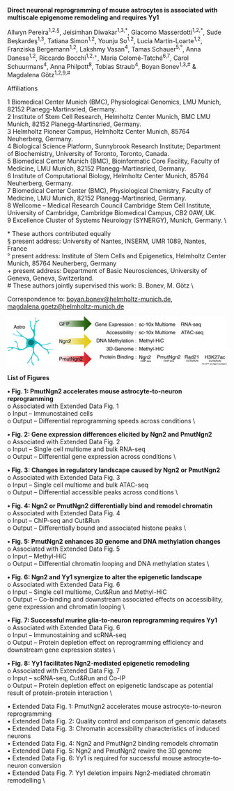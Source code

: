 **Direct neuronal reprogramming of mouse astrocytes is associated with multiscale epigenome remodeling and requires Yy1**

Allwyn Pereira<sup>1,2,§</sup>, Jeisimhan Diwakar<sup>1,3,\*</sup>, Giacomo Masserdotti<sup>1,2,\*</sup>, Sude Beşkardeş<sup>1,3</sup>, Tatiana Simon<sup>1,2</sup>, Younju So<sup>1,2</sup>, Lucía Martín-Loarte<sup>1,2</sup>, Franziska Bergemann<sup>1,2</sup>, Lakshmy Vasan<sup>4</sup>, Tamas Schauer<sup>5,°</sup>, Anna Danese<sup>1,2</sup>, Riccardo Bocchi<sup>1,2,+</sup>, Maria Colomé-Tatché<sup>6,7</sup>, Carol Schuurmans<sup>4</sup>, Anna Philpott<sup>8</sup>, Tobias Straub<sup>4</sup>, Boyan Bonev<sup>1,3,#</sup> & Magdalena Götz<sup>1,2,9,#</sup>

Affiliations

1 Biomedical Center Munich (BMC), Physiological Genomics, LMU Munich, 82152 Planegg-Martinsried, Germany. \
2 Institute of Stem Cell Research, Helmholtz Center Munich, BMC LMU Munich, 82152 Planegg-Martinsried, Germany. \
3 Helmholtz Pioneer Campus, Helmholtz Center Munich, 85764 Neuherberg, Germany. \
4 Biological Science Platform, Sunnybrook Research Institute; Department of Biochemistry, University of Toronto, Toronto, Canada. \
5 Biomedical Center Munich (BMC), Bioinformatic Core Facility, Faculty of Medicine, LMU Munich, 82152 Planegg-Martinsried, Germany. \
6 Institute of Computational Biology, Helmholtz Center Munich, 85764 Neuherberg, Germany. \
7 Biomedical Center Center (BMC), Physiological Chemistry, Faculty of Medicine, LMU Munich, 82152 Planegg-Martinsried, Germany. \
8 Wellcome – Medical Research Council Cambridge Stem Cell Institute, University of Cambridge, Cambridge Biomedical Campus, CB2 0AW, UK. \
9 Excellence Cluster of Systems Neurology (SYNERGY), Munich, Germany. \

\* These authors contributed equally \
§ present address: University of Nantes, INSERM, UMR 1089, Nantes, France \
° present address: Institute of Stem Cells and Epigenetics, Helmholtz Center Munich, 85764 Neuherberg, Germany \
\+ present address: Department of Basic Neurosciences, University of Geneva, Geneva, Switzerland. \
\# These authors jointly supervised this work: B. Bonev, M. Götz \

Correspondence to: boyan.bonev@helmholtz-munich.de,
magdalena.goetz@helmholtz-munich.de

![](schematics/Pereira_schematic.png)

**List of Figures**

**•	Fig. 1: PmutNgn2 accelerates mouse astrocyte-to-neuron reprogramming** \
o	Associated with Extended Data Fig. 1 \
  o	Input – Immunostained cells \
  o	Output – Differential reprogramming speeds across conditions \
  
**•	Fig. 2: Gene expression differences elicited by Ngn2 and PmutNgn2** \
o	Associated with Extended Data Fig. 2 \
  o	Input – Single cell multiome and bulk RNA-seq \
  o	Output – Differential gene expression across conditions \
  
**•	Fig. 3: Changes in regulatory landscape caused by Ngn2 or PmutNgn2** \
o	Associated with Extended Data Fig. 3 \
  o	Input – Single cell multiome and bulk ATAC-seq \
  o	Output – Differential accessible peaks across conditions \
  
**•	Fig. 4: Ngn2 or PmutNgn2 differentially bind and remodel chromatin** \
o	Associated with Extended Data Fig. 4 \
  o	Input – ChIP-seq and Cut&Run \
  o	Output – Differentially bound and associated histone peaks \
  
**•	Fig. 5: PmutNgn2 enhances 3D genome and DNA methylation changes** \
o	Associated with Extended Data Fig. 5 \
  o	Input – Methyl-HiC \
  o	Output – Differential chromatin looping and DNA methylation states \
  
**•	Fig. 6: Ngn2 and Yy1 synergize to alter the epigenetic landscape** \
o	Associated with Extended Data Fig. 6 \
  o	Input – Single cell multiome, Cut&Run and Methyl-HiC \
  o	Output – Co-binding and downstream associated effects on accessibility, gene expression and chromatin looping \
  
**•	Fig. 7: Successful murine glia-to-neuron reprogramming requires Yy1** \
o	Associated with Extended Data Fig. 6 \
  o	Input – Immunostaining and scRNA-seq \
  o	Output – Protein depletion effect on reprogramming efficiency and downstream gene expression states \
  
**•	Fig. 8: Yy1 facilitates Ngn2-mediated epigenetic remodeling** \
o	Associated with Extended Data Fig. 7 \
  o	Input – scRNA-seq, Cut&Run and Co-IP \
  o	Output – Protein depletion effect on epigenetic landscape as potential result of protein-protein interaction \ 

•	Extended Data Fig. 1: PmutNgn2 accelerates mouse astrocyte-to-neuron reprogramming \
•	Extended Data Fig. 2: Quality control and comparison of genomic datasets \
•	Extended Data Fig. 3: Chromatin accessibility characteristics of induced neurons \
•	Extended Data Fig. 4: Ngn2 and PmutNgn2 binding remodels chromatin \
•	Extended Data Fig. 5: Ngn2 and PmutNgn2 rewire the 3D genome \
•	Extended Data Fig. 6: Yy1 is required for successful mouse astrocyte-to-neuron conversion \
•	Extended Data Fig. 7: Yy1 deletion impairs Ngn2-mediated chromatin remodelling \
